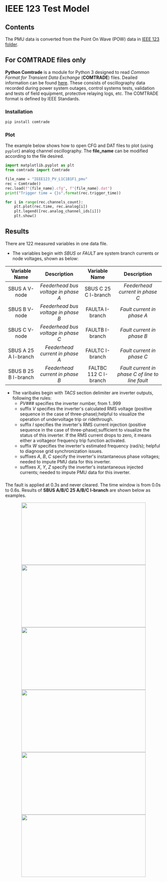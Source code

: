 # IEEE 123 Test Model
## Contents
The PMU data is converted from the Point On Wave (POW) data in [IEEE 123 folder](https://github.com/yuqingdong0/Transient-Data-for-OEDI/tree/main/Simulation%20Data/IEEE%20123/COMTRADE%20file).

## For COMTRADE files only
**Python Comtrade** is a module for Python 3 designed to read *Common Format for Transient Data Exchange* (**COMTRADE**) files. Deailed information can be found [here](https://github.com/dparrini/python-comtrade). These consists of oscillography data recorded during power system outages, control systems tests, validation and tests of field equipment, protective relaying logs, etc. The COMTRADE format is defined by IEEE Standards.
### Installation

```python
pip install comtrade
```

### Plot
The example below shows how to open CFG and DAT files to plot (using `pyplot`) analog channel oscillography. The **file_name** can be modified according to the file desired.

```python
import matplotlib.pyplot as plt
from comtrade import Comtrade

file_name = "IEEE123_PV_L1C1B1F1_pmu"
rec = Comtrade()
rec.load(f"{file_name}.cfg", f"{file_name}.dat")
print("Trigger time = {}s".format(rec.trigger_time))

for i in range(rec.channels_count):
    plt.plot(rec.time, rec.analog[i])
    plt.legend([rec.analog_channel_ids[i]])
    plt.show()
```

## Results
There are 122 measured variables in one data file.
* The variables begin with _SBUS_ or _FAULT_ are system branch currents or node voltages, shown as below:

| Variable Name | Description | Variable Name | Description |
| :---: | :---: | :---: | :---: |
| SBUS A V-node | *Feederhead bus voltage in phase A* | SBUS C 25 C I-branch | *Feederhead current in phase C* |
| SBUS B V-node | *Feederhead bus voltage in phase B* | FAULTA I-branch | *Fault current in phase A* | 
| SBUS C V-node | *Feederhead bus voltage in phase C* | FAULTB I-branch | *Fault current in phase B* | 
| SBUS A 25 A I-branch | *Feederhead current in phase A* | FAULTC I-branch | *Fault current in phase C* | 
| SBUS B 25 B I-branch | *Feederhead current in phase B* | FALTBC 112 C I-branch | *Fault current in phase C of line to line fault* | 

* The varibales begin with _TACS_ section delimiter are inverter outputs, following the rules:
    * _PV###_ specifies the inverter number, from 1..999
    * suffix _V_ specifies the inverter's calculated RMS voltage (positive sequence in the case of three-phase);helpful to visualize the operation of undervoltage trip or ridethrough.
    * suffix _I_ specifies the inverter's RMS current injection (positive sequence in the case of three-phase);sufficient to visualize the status of this inverter. If the RMS current drops to zero, it means either a voltageor frequency trip function activated.
    * suffix _W_ specifies the inverter's estimated frequency (rad/s); helpful to diagnose grid synchronization issues.
    * suffixes _A_, _B_, _C_ specify the inverter's instantaneous phase voltages; needed to impute PMU data for this inverter.
    * suffixes _X_, _Y_, _Z_ specify the inverter's instantaneous injected currents; needed to impute PMU data for this inverter.

### 
The fault is applied at 0.3s and never cleared. The time window is from 0.0s to 0.6s. Results of **SBUS A/B/C 25 A/B/C I-branch** are shown below as examples.

<div align=center><img src="https://user-images.githubusercontent.com/113486786/206096429-81d9650c-2006-4cca-a5cd-0614c56aa76f.png" width="400" height="200"/><div<div align=center><img src="https://user-images.githubusercontent.com/113486786/206096440-7f214fca-e46f-4f5a-a88b-e7d78b74749a.png" width="400" height="200"/></div>
<div align=center><img src="https://user-images.githubusercontent.com/113486786/206098449-872a4d29-7141-4236-bf8d-e7d0bdd1246e.png" width="400" height="200"/><div<divalign=center><img src="https://user-images.githubusercontent.com/113486786/206098464-78d4dac8-e8c3-425c-a9af-45512799fa1f.png" width="400" height="200"/></div>
<div align=center><img src="https://user-images.githubusercontent.com/113486786/206099086-8f903c36-f113-440f-8390-98289d3a4b93.png" width="400" height="200"/><div<divalign=center><img src="https://user-images.githubusercontent.com/113486786/206099134-04b2ec1b-1c45-4e3d-a82f-dcae7253350b.png" width="400" height="200"/></div>


